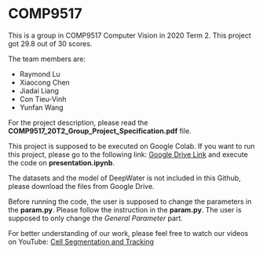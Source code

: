 # COMP9517
This is a group in COMP9517 Computer Vision in 2020 Term 2.
This project got 29.8 out of 30 scores.

The team members are:
- Raymond Lu
- Xiaocong Chen
- Jiadai Liang
- Con Tieu-Vinh
- Yunfan Wang

For the project description, please read the **COMP9517_20T2_Group_Project_Specification.pdf** file.

This project is supposed to be executed on Google Colab. If you want to run this project, please go to the following link: [Google Drive Link](https://drive.google.com/drive/folders/1R8SF8lh6TWHVvD4ZTd6McE60kOyVZVLv?usp=sharing) and execute the code on **presentation.ipynb**.

The datasets and the model of DeepWater is not included in this Github, please download the files from Google Drive.

Before running the code, the user is supposed to change the parameters in the **param.py**. Please follow the instruction in the **param.py**. The user is supposed to only change the *General Parameter* part.

For better understanding of our work, please feel free to watch our videos on YouTube: [Cell Segmentation and Tracking](https://www.youtube.com/playlist?list=PLHfcYjCUywJr_ZX00WXm5lFgK9OJGudpp)

